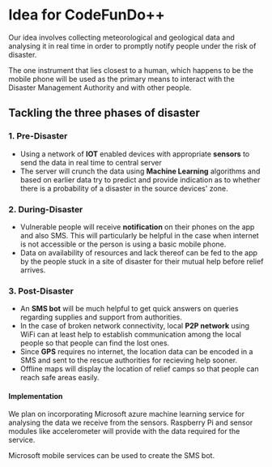 # Idea for CodeFunDo++

Our idea involves collecting meteorological and geological data and analysing it in real time in order to promptly notify people under the risk of disaster.

The one instrument that lies closest to a human, which happens to be the mobile phone will be used as the primary means to interact with the Disaster Management Authority and with other people.

## Tackling the three phases of disaster

### 1. Pre-Disaster

* Using a network of **IOT** enabled devices with appropriate **sensors** to send the data in real time to central server
* The server will crunch the data using **Machine Learning** algorithms and based on earlier data try to predict and provide indication as to whether there is a probability of a disaster in the source devices' zone.

### 2. During-Disaster

* Vulnerable people will receive **notification** on their phones on the app and also SMS. This will particularly be helpful in the case when internet is not accessible or the person is using a basic mobile phone.
* Data on availability of resources and lack thereof can be fed to the app by the people stuck in a site of disaster for their mutual help before relief arrives.

### 3. Post-Disaster

* An **SMS bot** will be much helpful to get quick answers on queries regarding supplies and support from authorities.
* In the case of broken network connectivity, local **P2P network** using WiFi can at least help to establish communication among the local people so that people can find the lost ones.
* Since **GPS** requires no internet, the location data can be encoded in a SMS and sent to the rescue authorities for recieving help sooner.
* Offline maps will display the location of relief camps so that people can reach safe areas easily.

#### Implementation
We plan on incorporating Microsoft azure machine learning service for analysing the data we receive from the sensors. Raspberry Pi and sensor modules like accelerometer will provide with the data required for the service.

Microsoft mobile services can be used to create the SMS bot.